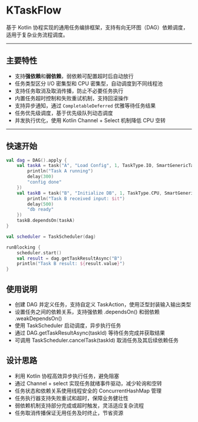 # KTaskFlow

基于 Kotlin 协程实现的通用任务编排框架，支持有向无环图（DAG）依赖调度，适用于复杂业务流程调度。

---

## 主要特性

- 支持**强依赖**和**弱依赖**，弱依赖可配置超时后自动放行
- 任务类型区分 I/O 密集型和 CPU 密集型，自动调度到不同线程池
- 支持任务取消及取消传播，防止不必要任务执行
- 内置任务超时控制和失败重试机制，支持回滚操作
- 支持异步通知，通过 `CompletableDeferred` 优雅等待任务结果
- 任务优先级调度，基于优先级队列动态调度
- 并发执行优化，使用 Kotlin Channel + Select 机制降低 CPU 空转

---

## 快速开始

```kotlin
val dag = DAG().apply {
    val taskA = task("A", "Load Config", 1, TaskType.IO, SmartGenericTaskAction<Unit, String> {
        println("Task A running")
        delay(300)
        "config done"
    })
    val taskB = task("B", "Initialize DB", 1, TaskType.CPU, SmartGenericTaskAction<String, String> {
        println("Task B received input: $it")
        delay(500)
        "db ready"
    })
    taskB.dependsOn(taskA)
}

val scheduler = TaskScheduler(dag)

runBlocking {
    scheduler.start()
    val result = dag.getTaskResultAsync("B")
    println("Task B result: ${result.value}")
}
```

## 使用说明
* 创建 DAG 并定义任务，支持自定义 TaskAction，使用泛型封装输入输出类型
* 设置任务之间的依赖关系，支持强依赖 .dependsOn() 和弱依赖 .weakDependsOn()
* 使用 TaskScheduler 启动调度，异步执行任务
* 通过 DAG.getTaskResultAsync(taskId) 等待任务完成并获取结果
* 可调用 TaskScheduler.cancelTask(taskId) 取消任务及其后续依赖任务

## 设计思路
* 利用 Kotlin 协程高效异步执行任务，避免阻塞
* 通过 Channel + select 实现任务就绪事件驱动，减少轮询和空转
* 任务状态和依赖关系使用线程安全的 ConcurrentHashMap 管理
* 任务执行器支持失败重试和超时，保障业务健壮性
* 弱依赖机制支持部分完成或超时触发，灵活适应复杂流程
* 任务取消传播保证无用任务及时终止，节省资源